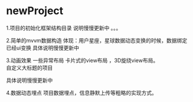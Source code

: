 # newProject
1.项目的初始化框架结构目录
说明慢慢更新中  。。。



2.简单的mvvm数据构造
体现：用户星座，星球数据动态变换的时候，数据绑定已经ui变换
     具体说明慢慢更新中
     
  
  
3.动画效果   一些异常布局
卡片式的view布局  ，3D旋绕view布局。  
自定义大标题的项目

具体说明慢慢更新中

4.数据动态埋点
项目数据埋点，信息静默上传等粗略的实现方式。

